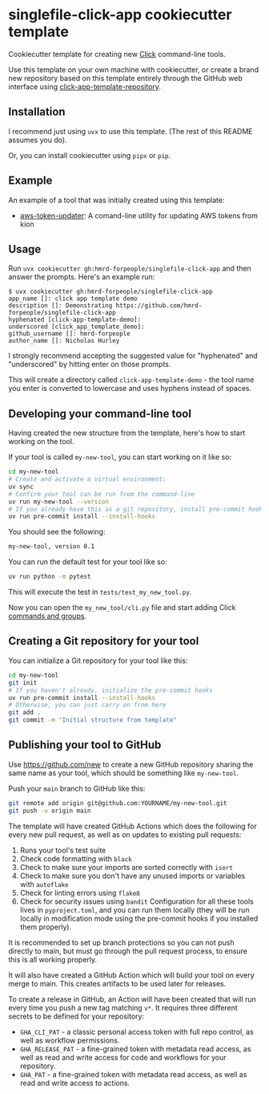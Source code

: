 # singlefile-click-app cookiecutter template

Cookiecutter template for creating new [Click](https://click.palletsprojects.com/) command-line tools.

Use this template on your own machine with cookiecutter, or create a brand new repository based on this template entirely through the GitHub web interface using [click-app-template-repository](https://github.com/simonw/click-app-template-repository).

## Installation

I recommend just using `uvx` to use this template. (The rest of this README assumes you do).

Or, you can install cookiecutter using `pipx` or `pip`.

## Example

An example of a tool that was initially created using this template:

- [aws-token-updater](https://github.com/hmrd-forpeople/aws-token-updater): A comand-line utility for updating AWS tokens from kion

## Usage

Run `uvx cookiecutter gh:hmrd-forpeople/singlefile-click-app` and then answer the prompts. Here's an example run:
```
$ uvx cookiecutter gh:hmrd-forpeople/singlefile-click-app
app_name []: click app template demo
description []: Demonstrating https://github.com/hmrd-forpeople/singlefile-click-app
hyphenated [click-app-template-demo]:
underscored [click_app_template_demo]:
github_username []: hmrd-forpeople
author_name []: Nicholas Hurley
```
I strongly recommend accepting the suggested value for "hyphenated" and "underscored" by hitting enter on those prompts.

This will create a directory called `click-app-template-demo` - the tool name you enter is converted to lowercase and uses hyphens instead of spaces.

## Developing your command-line tool

Having created the new structure from the template, here's how to start working on the tool.

If your tool is called `my-new-tool`, you can start working on it like so:
```bash
cd my-new-tool
# Create and activate a virtual environment:
uv sync
# Confirm your tool can be run from the command-line
uv run my-new-tool --version
# If you already have this as a git repository, install pre-commit hooks
uv run pre-commit install --install-hooks
```
You should see the following:
```bash
my-new-tool, version 0.1
```
You can run the default test for your tool like so:
```bash
uv run python -m pytest
```
This will execute the test in `tests/test_my_new_tool.py`.

Now you can open the `my_new_tool/cli.py` file and start adding Click [commands and groups](https://click.palletsprojects.com/en/7.x/commands/).

## Creating a Git repository for your tool

You can initialize a Git repository for your tool like this:
```bash
cd my-new-tool
git init
# If you haven't already, initialize the pre-commit hooks
uv run pre-commit install --install-hooks
# Otherwise, you can just carry on from here
git add .
git commit -m "Initial structure from template"
```
## Publishing your tool to GitHub

Use https://github.com/new to create a new GitHub repository sharing the same name as your tool, which should be something like `my-new-tool`.

Push your `main` branch to GitHub like this:
```bash
git remote add origin git@github.com:YOURNAME/my-new-tool.git
git push -u origin main
```

The template will have created GitHub Actions which does the following for every new pull request, as well as on updates to existing pull requests:
 1. Runs your tool's test suite
 1. Check code formatting with `black`
 1. Check to make sure your imports are sorted correctly with `isort`
 1. Check to make sure you don't have any unused imports or variables with `autoflake`
 1. Check for linting errors using `flake8`
 1. Check for security issues using `bandit`
Configuration for all these tools lives in `pyproject.toml`, and you can run them locally (they will be run locally in modification mode using the pre-commit hooks if you installed them properly).

It is recommended to set up branch protections so you can not push directly to main, but must go through the pull request process, to ensure this is all working properly.

It will also have created a GitHub Action which will build your tool on every merge to main. This creates artifacts to be used later for releases.

To create a release in GitHub, an Action will have been created that will run every time you push a new tag matching `v*`. It requires three different secrets to be defined for your repository:
 - `GHA_CLI_PAT` - a classic personal access token with full repo control, as well as workflow permissions.
 - `GHA_RELEASE_PAT` - a fine-grained token with metadata read access, as well as read and write access for code and workflows for your repository.
 - `GHA_PAT` - a fine-grained token with metadata read access, as well as read and write access to actions.
